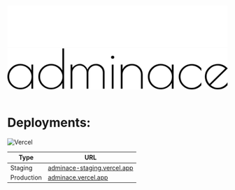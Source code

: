 ![Logo Light](https://github.com/shimorojune/adminace/blob/master/src/assets/logo/logo-white.png?raw=true#gh-dark-mode-only)
![Logo Dark](https://github.com/shimorojune/adminace/blob/master/src/assets/logo/logo.png?raw=true#gh-light-mode-only)
<br />
<br />

# Deployments:

![Vercel](https://therealsujitk-vercel-badge.vercel.app/?app=admin-ace&style=for-the-badge)

| Type       | URL                                                                |
| ---------- | ------------------------------------------------------------------ |
| Staging    | [adminace-staging.vercel.app](https://adminace-staging.vercel.app) |
| Production | [adminace.vercel.app](https://adminace.vercel.app)                 |

